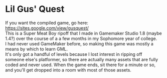 # Lil Gus' Quest

If you want the compiled game, go here: https://sites.google.com/view/gusquest/<br>
This is a Super Meat Boy ripoff that I made in Gamemaker Studio 1.8 (maybe 1.4?) over the course of a a few months in my Sophomore year of college.<br>
I had never used GameMaker before, so making this game was mostly a means by which to learn GML.<br>
It's only got a handful of levels because I lost interest in ripping off someone else's platformer, so there are actually many assets that are fully coded and never used. When the game ends, sit there for a minute or so, and you'll get dropped into a room with most of those assets.<br>
